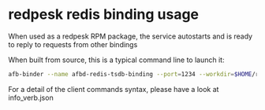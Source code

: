 # redpesk redis binding usage

When used as a redpesk RPM package, the service autostarts and is ready to reply to requests from other bindings

When built from source, this is a typical command line to launch it:

```bash
afb-binder --name afbd-redis-tsdb-binding --port=1234 --workdir=$HOME/rp-service-hiredis/build --ldpath=/dev/null --binding=package/lib/redis-binding.so -v
```

For a detail of the client commands syntax, please have a look at info_verb.json
